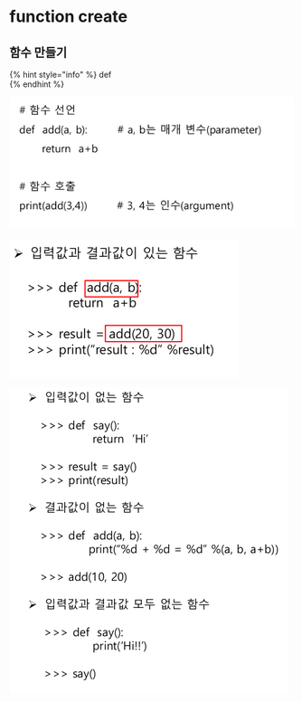 # function create

## 함수 만들기

{% hint style="info" %}
def   
{% endhint %}

![](../../.gitbook/assets/image%20%2820%29.png)

![](../../.gitbook/assets/image%20%2817%29.png)

![](../../.gitbook/assets/image%20%288%29.png)



